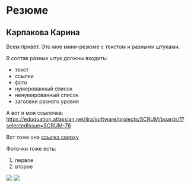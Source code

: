 
#  Резюме
## Карпакова Карина

Всем привет. 
Это мое мини-резюме с текстом и разными штуками. 

В состав разных штук должны входить:
* текст
* ссылки
* фото
* нумерованный список
* ненумированный список
* загоовки разного уровня

А вот и моя ссылочка: <https://eduquation.atlassian.net/jira/software/projects/SCRUM/boards/1?selectedIssue=SCRUM-76>

Вот тоже она [ссылка сверху](https://eduquation.atlassian.net/jira/software/projects/SCRUM/boards/1?selectedIssue=SCRUM-76) 

Фоточки тоже есть:
1. первое
2. второе

![](https://i.pinimg.com/originals/34/8a/ab/348aaba7db3760b98c6d7d59905c8043.png)
![](https://heaad.ru/wp-content/uploads/2021/06/Тестировщик-ПО..png)
